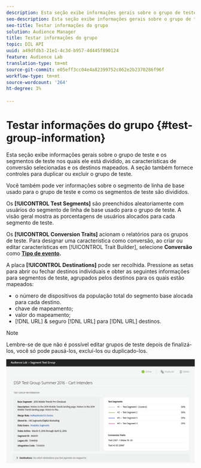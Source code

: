 ```yaml
---
description: Esta seção exibe informações gerais sobre o grupo de teste e os segmentos de teste nos quais ele está dividido, as características de conversão selecionadas e os destinos mapeados. A seção também fornece controles para duplicar ou excluir o grupo de teste.
seo-description: Esta seção exibe informações gerais sobre o grupo de teste e os segmentos de teste nos quais ele está dividido, as características de conversão selecionadas e os destinos mapeados. A seção também fornece controles para duplicar ou excluir o grupo de teste.
seo-title: Testar informações do grupo
solution: Audience Manager
title: Testar informações do grupo
topic: DIL API
uuid: a49dfdb3-21e1-4c3d-b957-4d445f890124
feature: Audience Lab
translation-type: tm+mt
source-git-commit: e05eff3cc04e4a82399752c862e2b2370286f96f
workflow-type: tm+mt
source-wordcount: '264'
ht-degree: 3%

---
```



# Testar informações do grupo {#test-group-information}

Esta seção exibe informações gerais sobre o grupo de teste e os segmentos de teste nos quais ele está dividido, as características de conversão selecionadas e os destinos mapeados. A seção também fornece controles para duplicar ou excluir o grupo de teste.

Você também pode ver informações sobre o segmento de linha de base usado para o grupo de teste e como os segmentos de teste são divididos.

Os **[!UICONTROL Test Segments]** são preenchidos aleatoriamente com usuários do segmento de linha de base usado para o grupo de teste. A visão geral mostra as porcentagens de usuários alocados para cada segmento de teste.

Os **[!UICONTROL Conversion Traits]** acionam o relatórios para os grupos de teste. Para designar uma característica como conversão, ao criar ou editar características em [!UICONTROL Trait Builder], selecione **Conversão** como **[Tipo de evento](../../features/traits/create-onboarded-rule-based-traits.md).**

A placa **[!UICONTROL Destinations]** pode ser recolhida. Pressione as setas para abrir ou fechar destinos individuais e obter as seguintes informações para segmentos de teste, agrupados pelos destinos para os quais estão mapeados:

* o número de dispositivos da população total do segmento base alocada para cada destino.
* chave de mapeamento;
* valor do mapeamento;
* [!DNL URL] &amp; seguro  [!DNL URL] para  [!DNL URL] destinos.

>[!NOTE]
>
>Lembre-se de que não é possível editar grupos de teste depois de finalizá-los, você só pode pausá-los, excluí-los ou duplicado-los.

![](assets/test-groups-information.PNG)